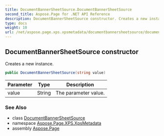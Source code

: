 ```yaml
---
title: DocumentBannerSheetSource.DocumentBannerSheetSource
second_title: Aspose.Page for .NET API Reference
description: DocumentBannerSheetSource constructor. Creates a new instance
type: docs
weight: 10
url: /net/aspose.page.xps.xpsmetadata/documentbannersheetsource/documentbannersheetsource/
---
```

## DocumentBannerSheetSource constructor

Creates a new instance.

```csharp
public DocumentBannerSheetSource(string value)
```

| Parameter | Type | Description |
| --- | --- | --- |
| value | String | The parameter value. |

### See Also

* class [DocumentBannerSheetSource](../)
* namespace [Aspose.Page.XPS.XpsMetadata](../../documentbannersheetsource/)
* assembly [Aspose.Page](../../../)


